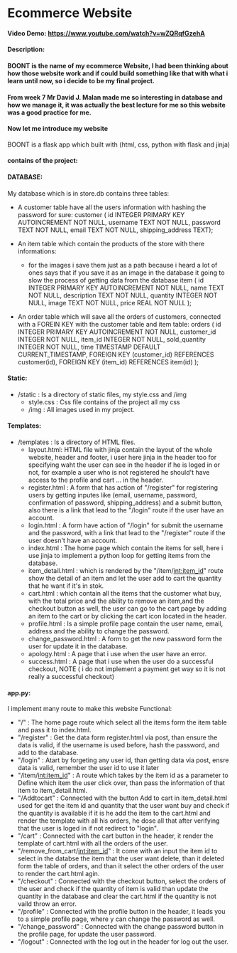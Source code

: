 # Ecommerce Website
#### Video Demo:  <https://www.youtube.com/watch?v=wZQRqfGzehA>
#### Description:
#### **BOONT** is the name of my ecommerce Website, I had been thinking about how those website work and if could build something like that with what i learn until now, so i decide to be my final project.
#### From week 7 Mr David J. Malan made me so interesting in database and how we manage it, it was actually the best lecture for me so this website was a good practice for me.
#### **Now let me introduce my website**
BOONT is a flask app which built with (html, css, python with flask and jinja)
#### contains of the project:
#### DATABASE:
####
My database which is in store.db contains three tables:
* A customer table have all the users information with hashing the password for sure:
    customer ( id INTEGER PRIMARY KEY AUTOINCREMENT NOT NULL, username TEXT NOT NULL, password TEXT NOT NULL, email TEXT NOT NULL, shipping_address TEXT);

* An item table which contain the products of the store with there informations:
    * for the images i save them just as a path because i heard a lot of ones says that if you save it as an image in the database it going to slow the process of getting data from the database
    item ( id INTEGER PRIMARY KEY AUTOINCREMENT NOT NULL, name TEXT NOT NULL, description TEXT NOT NULL, quantity INTEGER NOT NULL, image TEXT NOT NULL, price REAL NOT NULL );

* An order table which will save all the orders of customers, connected with a FOREIN KEY with the customer table and item table:
    orders ( id INTEGER PRIMARY KEY AUTOINCREMENT NOT NULL, customer_id INTEGER NOT NULL, item_id INTEGER NOT NULL, sold_quantity INTEGER NOT NULL, time TIMESTAMP DEFAULT CURRENT_TIMESTAMP, FOREIGN KEY (customer_id) REFERENCES customer(id), FOREIGN KEY (item_id) REFERENCES item(id) );

#### Static:
####
* /static : Is a directory of static files, my style.css and /img
    * style.css : Css file contains of the project all my css
    * /img : All images used in my project.

#### Templates:
####
* /templates : Is a directory of HTML files.
    * layout.html: HTML file with jinja contain the layout of the whole website, header and footer, i user here jinja in the header too for specifying waht the user can see in the header if he is loged in or not, for example a user who is not registered he should't have access to the profile and cart ... in the header.
    * register.html : A form that has action of "/register" for registering users by getting inputes like (email, username, password, confirmation of password, shipping_address) and a submit button, also there is a link that lead to the "/login" route if the user have an account.
    * login.html : A form have action of "/login" for submit the username and the password, with a link that lead to the "/register" route if the user doesn't have an account.
    * index.html : The home page which contain the items for sell, here i use jinja to implement a python loop for getting items from the database.
    * item_detail.html : which is rendered by the "/item/<int:item_id>" route show the detail of an item and let the user add to cart the quantity that he want if it's in stok.
    * cart.html : which contain all the items that the customer what buy, with the total price and the ability to remove an item,and the checkout button as well, the user can go to the cart page by adding an item to the cart or by clicking the cart icon located in the header.
    * profile.html : Is a simple profile page contain the user name, email, address and the ability to change the password.
    * change_password.html : A form to get the new password form the user for update it in the database.
    * apology.html : A page that i use when the user have an error.
    * success.html : A page that i use when the user do a successful checkout, NOTE ( i do not implement a payment get way so it is not really a successful checkout)

#### app.py:
I implement many route to make this website Functional:
* "/" : The home page route which select all the items form the item table and pass it to index.html.
* "/register" : Get the data form register.html via post, than ensure the data is valid, if the username is used before, hash the password, and add to the database.
* "/login" : Atart by forgeting any user id, than getting data via post, ensre data is valid, remember the user id to use it later
* "/item/<int:item_id>" : A route which takes by the item id as a parameter to Define which item the user click over, than pass the information of that item to item_detail.html.
* "/Addtocart" : Connected with the button Add to cart in item_detail.html used for get the item id and quantity that the user want buy and check if the quantity is available if it is he add the item to the cart.html and render the template with all his orders, he dose all that after verifying that the user is loged in if not redirect to "login".
* "/cart" : Connected with the cart button in the header, it render the template of cart.html with all the orders of the user.
* "/remove_from_cart/<int:item_id>" : It come with an input the item id to select in the databse the item that the user want delete, than it deleted form the table of orders, and than it select the other orders of the user to render the cart.html agin.
* "/checkout" : Connected with the checkout button, select the orders of the user and check if the quantity of item is valid than update the quantity in the database and clear the cart.html if the quantity is not vaild throw an error.
* "/profile" : Connected with the profile button in the header, it leads you to a simple profile page, where y can change the password as well.
* "/change_password" : Connected with the change password button in the profile page, for update the user password.
* "/logout" : Connected with the log out in the header for log out the user.
